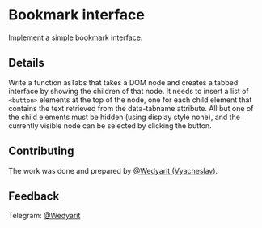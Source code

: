 # Bookmark interface
Implement a simple bookmark interface. 

## Details
Write a function asTabs that takes a DOM node and creates a tabbed interface by showing the children of that node. It needs to insert a list of `<button>` elements at the top of the node, one for each child element that contains the text retrieved from the data-tabname attribute. All but one of the child elements must be hidden (using display style none), and the currently visible node can be selected by clicking the button.

## Contributing
The work was done and prepared by [@Wedyarit (Vyacheslav)](https://github.com/Wedyarit).

## Feedback
Telegram: [@Wedyarit](https://t.me/Wedyarit)